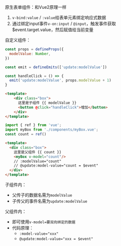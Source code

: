 原生表单组件：和Vue2原理一样
1. `v-bind:value` / `:value`给表单元素绑定响应式数据
2. 通过绑定input事件`v-on:input` / `@input`，触发事件获取$event.target.value，然后赋值给当前变量

自定义组件：
```js title:"子组件-script"
const props = defineProps({
  modelValue: Number,
})

const emit = defineEmits(['update:modelValue'])

const handleClick = () => {
  emit('update:modelValue', props.modelValue + 1)
}
```

```html title:"子组件-template"
<template>
    <div class="box">
      这里是子组件 {{ modelValue }}
      <button @click="handleClick">增加</button>
    </div>
</template>
```


```js title:"父组件-script"
import { ref } from 'vue';
import myBox from './components/myBox.vue';
const count = ref()
```

```html title:"父组件-template"
<template>
  <div class="box">
    这里是父组件 {{ count }}
    <myBox v-model="count"/> 
    // :modelValue="count" 
    // @update:model-value="count = $event"
  </div>
</template>
```

子组件内：
- 父传子的数据名需为`modelValue`
- 子传父的事件名需为`update:modelValue`

父组件内：
- 即可使用`v-model=要双向绑定的数据`
- 代码原理：
	- `:model-value="xxx" `
	- `@update:model-value="xxx = $event"`